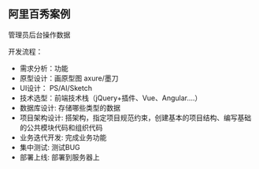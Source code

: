 ## 阿里百秀案例

管理员后台操作数据

开发流程：

- 需求分析：功能
- 原型设计：画原型图  axure/墨刀  
- UI设计： PS/AI/Sketch
- 技术选型：前端技术栈（jQuery+插件、Vue、Angular....）
- 数据库设计: 存储哪些类型的数据
- 项目架构设计: 搭架构，指定项目规范约束，创建基本的项目结构、编写基础的公共模块代码和组织代码 
- 业务迭代开发: 完成业务功能
- 集中测试: 测试BUG
- 部署上线: 部署到服务器上
